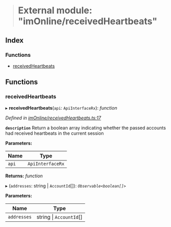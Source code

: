 > # External module: "imOnline/receivedHeartbeats"

## Index

### Functions

* [receivedHeartbeats](_imonline_receivedheartbeats_.md#receivedheartbeats)

## Functions

###  receivedHeartbeats

▸ **receivedHeartbeats**(`api`: `ApiInterfaceRx`): *function*

*Defined in [imOnline/receivedHeartbeats.ts:17](https://github.com/polkadot-js/api/blob/8922bbf/packages/api-derive/src/imOnline/receivedHeartbeats.ts#L17)*

**`description`** Return a boolean array indicating whether the passed accounts had received heartbeats in the current session

**Parameters:**

Name | Type |
------ | ------ |
`api` | `ApiInterfaceRx` |

**Returns:** *function*

▸ (`addresses`: string | `AccountId`[]): *`Observable<boolean[]>`*

**Parameters:**

Name | Type |
------ | ------ |
`addresses` | string \| `AccountId`[] |